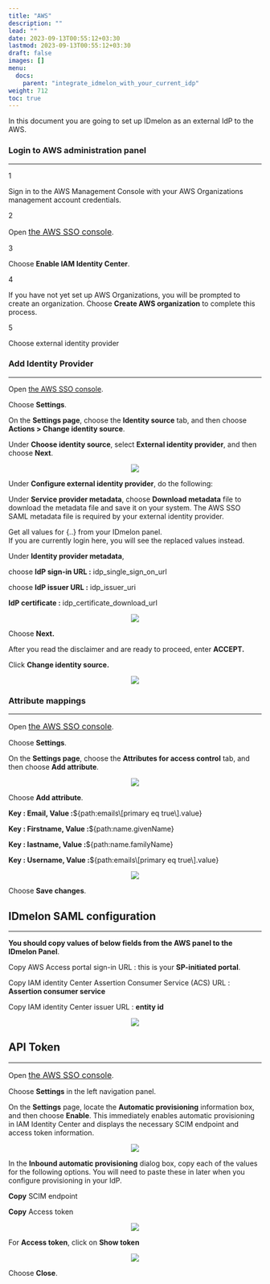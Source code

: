 ```yaml
---
title: "AWS"
description: ""
lead: ""
date: 2023-09-13T00:55:12+03:30
lastmod: 2023-09-13T00:55:12+03:30
draft: false
images: []
menu:
  docs:
    parent: "integrate_idmelon_with_your_current_idp"
weight: 712
toc: true
---
```


<p>In this document you are going to set up <span class="code-back">IDmelon</span> as an external IdP to the <span class="code-back">AWS</span>.</p>

### Login to  AWS administration panel

<hr class="hr-line">

<div class="step-row-container">
  <div class="step-column step-count-size">
    <p class="step-counter">1</p>
  </div>
  <div class="card-column">
    <div class="step-text" >
      <div class="card-body">
        <p>Sign in to the AWS Management Console with your AWS Organizations management account credentials.</p>
      </div>
    </div>
  </div>
</div>

<div class="step-row-container">
  <div class="step-column step-count-size">
    <p class="step-counter">2</p>
  </div>
  <div class="card-column">
    <div class="step-text" >
      <div class="card-body">
        <p>Open <a href="https://console.aws.amazon.com/singlesignon" style="font-size:16px;">the AWS SSO console</a>.</span>
        </p>
      </div>
    </div>
  </div>
</div>

<div class="step-row-container">
  <div class="step-column step-count-size">
    <p class="step-counter">3</p>
  </div>
  <div class="card-column">
    <div class="step-text" >
      <div class="card-body">
        <p>Choose <span style="font-weight:bold">Enable IAM Identity Center</span>.</p>
      </div>
    </div>
  </div>
</div>

<div class="step-row-container">
  <div class="step-column step-count-size">
    <p class="step-counter">4</p>
  </div>
  <div class="card-column">
    <div class="step-text" >
      <div class="card-body">
        <p>If you have not yet set up AWS Organizations, you will be prompted to create an organization. Choose <span style="font-weight:bold">Create AWS organization</span> to complete this process.
        </p>
      </div>
    </div>
  </div>
</div>

<div class="step-row-container">
  <div class="step-column step-count-size">
    <p class="step-counter">5</p>
  </div>
  <div class="card-column">
    <div class="step-text" >
      <div class="card-body">
        <p>Choose external identity provider</p>
      </div>
    </div>
  </div>
</div>

### Add Identity Provider

<hr class="hr-line">

<div class="step-row-container">
  <div class="step-column bullet-container">
    <div class="bullet"></div>
  </div>
  <div class="card-column">
    <div class="step-text" >
      <div class="card-body">
        <p>Open <a href="https://console.aws.amazon.com/singlesignon">the AWS SSO console</a>.</p>
      </div>
    </div>
  </div>
</div>

<div class="step-row-container">
  <div class="step-column bullet-container">
    <div class="bullet"></div>
  </div>
  <div class="card-column">
    <div class="step-text" >
      <div class="card-body">
        <p>Choose <span style="font-weight:bold">Settings</span>.</p>
      </div>
    </div>
  </div>
</div>

<div class="step-row-container">
  <div class="step-column bullet-container">
    <div class="bullet"></div>
  </div>
  <div class="card-column">
    <div class="step-text" >
      <div class="card-body">
        <p>On the <span style="font-weight:bold">Settings page</span>, choose the <span style="font-weight:bold">Identity source</span> tab, and then choose <span style="font-weight:bold">Actions > Change identity source</span>.</p>
      </div>
    </div>
  </div>
</div>

<div class="step-row-container">
  <div class="step-column bullet-container">
    <div class="bullet"></div>
  </div>
  <div class="card-column">
    <div class="step-text" >
      <div class="card-body">
        <p>Under <span style="font-weight:bold">Choose identity source</span>, select <span style="font-weight:bold">External identity provider</span>, and then choose <span style="font-weight:bold">Next</span>.</p>
      </div>
    </div>
  </div>
</div>

<p align="center">
    <img src="/images/vendor/sso/aws_dashboard_01.png" class="doc-img-frame">
</p>

<div class="step-row-container">
  <div class="step-column bullet-container">
    <div class="bullet"></div>
  </div>
  <div class="card-column">
    <div class="step-text" >
      <div class="card-body">
        <p>Under <span style="font-weight:bold">Configure external identity provider</span>, do the following:</p>
      </div>
    </div>
  </div>
</div>

<div class="mx-3">
<div class="step-row-container">
  <div class="step-column bullet-container">
    <div class="bullet"></div>
  </div>
  <div class="card-column">
    <div class="step-text" >
      <div class="card-body">
        <p>Under <span style="font-weight:bold">Service provider metadata</span>, choose <span style="font-weight:bold">Download metadata</span> file to download the metadata file and save it on your system. The AWS SSO SAML metadata file is required by your external identity provider.</p>
      </div>
    </div>
  </div>
</div>
</div>

<div class="mx-3">
<p class="note-body">Get all values for <span class="code-back">{..}</span> from your IDmelon panel.<br>
If you are currently login here, you will see the replaced values instead.
</p>
</div>

<div class="mx-3">
<div class="step-row-container">
  <div class="step-column bullet-container">
    <div class="bullet"></div>
  </div>
  <div class="card-column">
    <div class="step-text" >
      <div class="card-body">
        <p>Under <span style="font-weight:bold">Identity provider metadata</span>,</p>
      </div>
    </div>
  </div>
</div>
</div>

<div class="mx-5">
<div class="step-row-container">
  <div class="step-column bullet-container">
    <div class="bullet"></div>
  </div>
  <div class="card-column">
    <div class="step-text" >
      <div class="card-body">
        <p>choose <span style="font-weight:bold">IdP sign-in URL :</span> idp_single_sign_on_url</p>
      </div>
    </div>
  </div>
</div>
</div>

<div class="mx-5">
<div class="step-row-container">
  <div class="step-column bullet-container">
    <div class="bullet"></div>
  </div>
  <div class="card-column">
    <div class="step-text" >
      <div class="card-body">
        <p>choose <span style="font-weight:bold">IdP issuer URL :</span> idp_issuer_uri</p>
      </div>
    </div>
  </div>
</div>
</div>

<div class="mx-5">
<div class="step-row-container">
  <div class="step-column bullet-container">
    <div class="bullet"></div>
  </div>
  <div class="card-column">
    <div class="step-text" >
      <div class="card-body">
        <p><span style="font-weight:bold">IdP certificate :</span> idp_certificate_download_url</p>
      </div>
    </div>
  </div>
</div>
</div>

<p align="center">
    <img src="/images/vendor/sso/aws_dashboard_03.png" class="doc-img-frame">
</p>

<div class="mx-3">
<div class="step-row-container">
  <div class="step-column bullet-container">
    <div class="bullet"></div>
  </div>
  <div class="card-column">
    <div class="step-text" >
      <div class="card-body">
        <p>Choose <span style="font-weight:bold">Next.</span></p>
      </div>
    </div>
  </div>
</div>
</div>

<div class="step-row-container">
  <div class="step-column bullet-container">
    <div class="bullet"></div>
  </div>
  <div class="card-column">
    <div class="step-text" >
      <div class="card-body">
        <p>After you read the disclaimer and are ready to proceed, enter <span style="font-weight:bold">ACCEPT.</span></p>
      </div>
    </div>
  </div>
</div>

<div class="step-row-container">
  <div class="step-column bullet-container">
    <div class="bullet"></div>
  </div>
  <div class="card-column">
    <div class="step-text" >
      <div class="card-body">
        <p>Click <span style="font-weight:bold">Change identity source.</span></p>
      </div>
    </div>
  </div>
</div>

<p align="center">
    <img src="/images/vendor/sso/aws_dashboard_04.png" class="doc-img-frame">
</p>

### Attribute mappings

<hr class="hr-line">

<div class="step-row-container">
  <div class="step-column bullet-container">
    <div class="bullet"></div>
  </div>
  <div class="card-column">
    <div class="step-text" >
      <div class="card-body">
        <p>Open <a href="https://console.aws.amazon.com/singlesignon" style="font-size:16px;">the AWS SSO console</a>.</p>
      </div>
    </div>
  </div>
</div>
<div class="step-row-container">
  <div class="step-column bullet-container">
    <div class="bullet"></div>
  </div>
  <div class="card-column">
    <div class="step-text" >
      <div class="card-body">
        <p>Choose <span style="font-weight:bold">Settings</span>.</p>
      </div>
    </div>
  </div>
</div>

<div class="step-row-container">
  <div class="step-column bullet-container">
    <div class="bullet"></div>
  </div>
  <div class="card-column">
    <div class="step-text" >
      <div class="card-body">
        <p>On the <span style="font-weight:bold">Settings page</span>, choose the <span style="font-weight:bold">Attributes for access control</span> tab, and then choose <span style="font-weight:bold">Add attribute</span>.</p>
      </div>
    </div>
  </div>
</div>

<p align="center">
    <img src="/images/vendor/sso/aws_dashboard_05.png" class="doc-img-frame">
</p>

<div class="step-row-container">
  <div class="step-column bullet-container">
    <div class="bullet"></div>
  </div>
  <div class="card-column">
    <div class="step-text" >
      <div class="card-body">
        <p>Choose <span style="font-weight:bold">Add attribute</span>.</p>
      </div>
    </div>
  </div>
</div>

<div class="mx-3">
<div class="step-row-container">
  <div class="step-column bullet-container">
    <div class="bullet"></div>
  </div>
  <div class="card-column">
    <div class="step-text" >
      <div class="card-body">
        <p><span style="font-weight:bold">Key : Email, Value :</span><span class="code-back">${path:emails\[primary eq true\].value}</span></p>
      </div>
    </div>
  </div>
</div>
<div class="step-row-container">
  <div class="step-column bullet-container">
    <div class="bullet"></div>
  </div>
  <div class="card-column">
    <div class="step-text" >
      <div class="card-body">
        <p> <span style="font-weight:bold">Key : Firstname, Value :</span><span class="code-back">${path:name.givenName}</span></p>
      </div>
    </div>
  </div>
</div>
<div class="step-row-container">
  <div class="step-column bullet-container">
    <div class="bullet"></div>
  </div>
  <div class="card-column">
    <div class="step-text" >
      <div class="card-body">
        <p><span style="font-weight:bold">Key : lastname, Value :</span><span class="code-back">${path:name.familyName}</span></p>
      </div>
    </div>
  </div>
</div>
<div class="step-row-container">
  <div class="step-column bullet-container">
    <div class="bullet"></div>
  </div>
  <div class="card-column">
    <div class="step-text" >
      <div class="card-body">
        <p><span style="font-weight:bold">Key : Username, Value :</span><span class="code-back">${path:emails\[primary eq true\].value}</span></p>
      </div>
    </div>
  </div>
</div>
</div>

<p align="center">
<img src="/images/vendor/sso/aws_dashboard_06.png" class="doc-img-frame">
</p>

<div class="step-row-container">
  <div class="step-column bullet-container">
    <div class="bullet"></div>
  </div>
  <div class="card-column">
    <div class="step-text" >
      <div class="card-body">
        <p>Choose <span style="font-weight:bold">Save changes</span>.</p>
      </div>
    </div>
  </div>
</div>

## IDmelon SAML configuration

<hr class="hr-line">

<div class="step-row-container">
  <div class="step-column bullet-container">
    <div class="bullet"></div>
  </div>
  <div class="card-column">
    <div class="step-text" >
      <div class="card-body">
        <p><span style="font-weight:bold">You should copy values of below fields from the AWS panel to the IDmelon Panel</span>.</p>
      </div>
    </div>
  </div>
</div>

<div class="mx-3">
<div class="step-row-container">
  <div class="step-column bullet-container">
    <div class="bullet"></div>
  </div>
  <div class="card-column">
    <div class="step-text" >
      <div class="card-body">
        <p>Copy <span class="code-back">AWS Access portal sign-in URL</span> : this is your <span style="font-weight:bold">SP-initiated portal</span>.</p>
      </div>
    </div>
  </div>
</div>
<div class="step-row-container">
  <div class="step-column bullet-container">
    <div class="bullet"></div>
  </div>
  <div class="card-column">
    <div class="step-text" >
      <div class="card-body">
        <p>Copy <span class="code-back">IAM identity Center Assertion Consumer Service (ACS) URL</span> : <span style="font-weight:bold">Assertion consumer service</span></p>
      </div>
    </div>
  </div>
</div>
<div class="step-row-container">
  <div class="step-column bullet-container">
    <div class="bullet"></div>
  </div>
  <div class="card-column">
    <div class="step-text" >
      <div class="card-body">
        <p>Copy <span class="code-back">IAM identity Center issuer URL</span> : <span style="font-weight:bold">entity id</span></p>
      </div>
    </div>
  </div>
</div>
</div>

<p align="center">
<img src="/images/vendor/sso/aws_dashboard_07.png" class="doc-img-frame">
</p>

## API Token

<hr class="hr-line">

<div class="step-row-container">
  <div class="step-column bullet-container">
    <div class="bullet"></div>
  </div>
  <div class="card-column">
    <div class="step-text" >
      <div class="card-body">
        <p>Open <a href="https://console.aws.amazon.com/singlesignon" style="font-size:16px;">the AWS SSO console</a>.</span>
        </p>
      </div>
    </div>
  </div>
</div>

<div class="step-row-container">
  <div class="step-column bullet-container">
    <div class="bullet"></div>
  </div>
  <div class="card-column">
    <div class="step-text" >
      <div class="card-body">
        <p>Choose <span style="font-weight:bold">Settings</span> in the left navigation panel.
        </p>
      </div>
    </div>
  </div>
</div>

<div class="step-row-container">
  <div class="step-column bullet-container">
    <div class="bullet"></div>
  </div>
  <div class="card-column">
    <div class="step-text" >
      <div class="card-body">
        <p>On the <span style="font-weight:bold">Settings</span> page, locate the <span style="font-weight:bold">Automatic provisioning</span> information box, and then choose <span style="font-weight:bold">Enable</span>. This immediately enables automatic provisioning in IAM Identity Center and displays the necessary SCIM endpoint and access token information.</p>
      </div>
    </div>
  </div>
</div>

<p align="center">
<img src="/images/vendor/sso/aws_dashboard_08.png" class="doc-img-frame">
</p>

<div class="step-row-container">
  <div class="step-column bullet-container">
    <div class="bullet"></div>
  </div>
  <div class="card-column">
    <div class="step-text" >
      <div class="card-body">
        <p>In the <span style="font-weight:bold">Inbound automatic provisioning</span> dialog box, copy each of the values for the following options. You will need to paste these in later when you configure provisioning in your IdP.</p>
      </div>
    </div>
  </div>
</div>

<div class="mx-3">
  <div class="step-row-container">
    <div class="step-column bullet-container">
      <div class="bullet"></div>
    </div>
    <div class="card-column">
      <div class="step-text" >
        <div class="card-body">
          <p><span style="font-weight:bold">Copy</span> SCIM endpoint</p>
        </div>
      </div>
    </div>
  </div>

  <div class="step-row-container">
    <div class="step-column bullet-container">
      <div class="bullet"></div>
    </div>
    <div class="card-column">
      <div class="step-text" >
        <div class="card-body">
          <p><span style="font-weight:bold">Copy</span> Access token</p>
        </div>
      </div>
    </div>
  </div>
</div>

<p align="center">
<img src="/images/vendor/sso/aws_dashboard_09.png" class="doc-img-frame">
</p>

<div class="step-row-container">
  <div class="step-column bullet-container">
    <div class="bullet"></div>
  </div>
  <div class="card-column">
    <div class="step-text" >
      <div class="card-body">
        <p>For <span style="font-weight:bold">Access token</span>, click on <span style="font-weight:bold">Show token</span></p>
      </div>
    </div>
  </div>
</div>

<p align="center">
<img src="/images/vendor/sso/aws_dashboard_10.png" class="doc-img-frame">
</p>

<div class="step-row-container">
  <div class="step-column bullet-container">
    <div class="bullet"></div>
  </div>
  <div class="card-column">
    <div class="step-text" >
      <div class="card-body">
        <p>Choose <span style="font-weight:bold">Close</span>.</p>
      </div>
    </div>
  </div>
</div>
